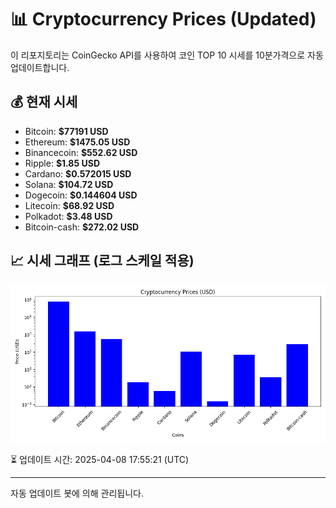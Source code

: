 
# 📊 Cryptocurrency Prices (Updated)

이 리포지토리는 CoinGecko API를 사용하여 코인 TOP 10 시세를 10분가격으로 자동 업데이트합니다.

## 💰 현재 시세
- Bitcoin: **$77191 USD**
- Ethereum: **$1475.05 USD**
- Binancecoin: **$552.62 USD**
- Ripple: **$1.85 USD**
- Cardano: **$0.572015 USD**
- Solana: **$104.72 USD**
- Dogecoin: **$0.144604 USD**
- Litecoin: **$68.92 USD**
- Polkadot: **$3.48 USD**
- Bitcoin-cash: **$272.02 USD**

## 📈 시세 그래프 (로그 스케일 적용)
![Crypto Prices](crypto_prices.png)

⏳ 업데이트 시간: 2025-04-08 17:55:21 (UTC)

---
자동 업데이트 봇에 의해 관리됩니다.
